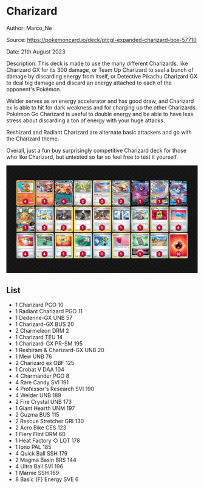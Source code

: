 # Charizard

Author: Marco_Ne

Source: <https://pokemoncard.io/deck/ptcgl-expanded-charizard-box-57710>

Date: 21th August 2023

Description:
This deck is made to use the many different Charizards, like Charizard GX for its 300 damage, or Team Up Charizard to seal a bunch of damage by discarding energy from itself, or Detective Pikachu Charizard GX to deal big damage and discard an energy attached to each of the opponent's Pokémon.

Welder serves as an energy accelerator and has good draw, and Charizard ex is able to hit for dark weakness and for charging up the other Charizards. Pokémon Go Charizard is useful to double energy and be able to have less stress about discarding a ton of energy with your huge attacks.

Reshizard and Radiant Charizard are alternate basic attackers and go with the Charizard theme.

Overall, just a fun buy surprisingly competitive Charizard deck for those who like Charizard, but untested so far so feel free to test it yourself.

![decklist](../../images/OBF/Charizard%20ex/2-%20Charizard%20ex.png)

## List

* 1 Charizard PGO 10
* 1 Radiant Charizard PGO 11
* 1 Dedenne-GX UNB 57
* 1 Charizard-GX BUS 20
* 2 Charmeleon DRM 2
* 1 Charizard TEU 14
* 1 Charizard-GX PR-SM 195
* 1 Reshiram & Charizard-GX UNB 20
* 1 Mew UNB 76
* 2 Charizard ex OBF 125
* 1 Crobat V DAA 104
* 4 Charmander PGO 8
* 4 Rare Candy SVI 191
* 4 Professor's Research SVI 190
* 4 Welder UNB 189
* 2 Fire Crystal UNB 173
* 1 Giant Hearth UNM 197
* 2 Guzma BUS 115
* 2 Rescue Stretcher GRI 130
* 2 Acro Bike CES 123
* 1 Fiery Flint DRM 60
* 1 Heat Factory ◇ LOT 178
* 1 Iono PAL 185
* 4 Quick Ball SSH 179
* 2 Magma Basin BRS 144
* 4 Ultra Ball SVI 196
* 1 Marnie SSH 169
* 8 Basic {F} Energy SVE 6
